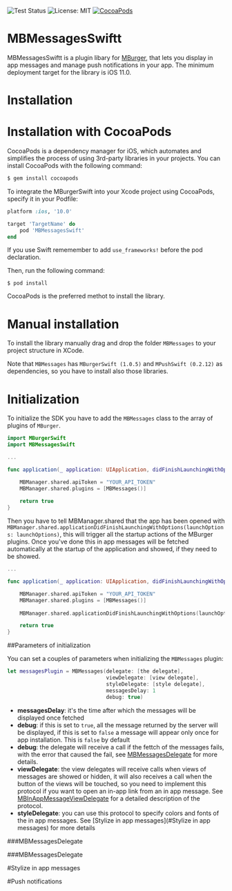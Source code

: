 ![Test Status](https://img.shields.io/badge/documentation-100%25-brightgreen.svg)
![License: MIT](https://img.shields.io/badge/pod-v1.0.2-blue.svg)
[![CocoaPods](https://img.shields.io/badge/License-Apache%202.0-yellow.svg)](LICENSE)

# MBMessagesSwiftt

MBMessagesSwiftt is a plugin libary for [MBurger](https://mburger.cloud), that lets you display in app messages and manage push notifications in your app. The minimum deployment target for the library is iOS 11.0.

# Installation

# Installation with CocoaPods

CocoaPods is a dependency manager for iOS, which automates and simplifies the process of using 3rd-party libraries in your projects. You can install CocoaPods with the following command:

```ruby
$ gem install cocoapods
```

To integrate the MBurgerSwift into your Xcode project using CocoaPods, specify it in your Podfile:

```ruby
platform :ios, '10.0'

target 'TargetName' do
    pod 'MBMessagesSwift'
end
```

If you use Swift rememember to add `use_frameworks!` before the pod declaration.


Then, run the following command:

```
$ pod install
```

CocoaPods is the preferred methot to install the library.

# Manual installation

To install the library manually drag and drop the folder `MBMessages` to your project structure in XCode. 

Note that `MBMessages` has `MBurgerSwift (1.0.5)` and `MPushSwift (0.2.12)` as dependencies, so you have to install also those libraries.

# Initialization

To initialize the SDK you have to add the `MBMessages` class to the array of plugins of `MBurger`.

```swift
import MBurgerSwift
import MBMessagesSwift

...

func application(_ application: UIApplication, didFinishLaunchingWithOptions launchOptions: [UIApplicationLaunchOptionsKey: Any]?) -> Bool {

    MBManager.shared.apiToken = "YOUR_API_TOKEN"
    MBManager.shared.plugins = [MBMessages()]
        
    return true
}
```

Then you have to tell MBManager.shared that the app has been opened with `MBManager.shared.applicationDidFinishLaunchingWithOptions(launchOptions: launchOptions)`, this will trigger all the startup actions of the MBurger plugins. Once you've done this in app messages will be fetched automatically at the startup of the application and showed, if they need to be showed.


```swift
...

func application(_ application: UIApplication, didFinishLaunchingWithOptions launchOptions: [UIApplicationLaunchOptionsKey: Any]?) -> Bool {

    MBManager.shared.apiToken = "YOUR_API_TOKEN"
    MBManager.shared.plugins = [MBMessages()]
        
    MBManager.shared.applicationDidFinishLaunchingWithOptions(launchOptions: launchOptions)

    return true
}
```

##Parameters of initialization

You can set a couples of parameters when initializing the `MBMessages` plugin:

```swift
let messagesPlugin = MBMessages(delegate: [the delegate],
                                viewDelegate: [view delegate],
                                styleDelegate: [style delegate],
                                messagesDelay: 1
                                debug: true)

```

- **messagesDelay**: it's the time after which the messages will be displayed once fetched
- **debug**: if this is set to `true`, all the message returned by the server will be displayed, if this is set to `false` a message will appear only once for app installation. This is `false` by default
- **debug**: the delegate will receive a call if the fettch of the messages fails, with the error that caused the fail, see [MBMessagesDelegate](#MBMessagesDelegate) for more details.
- **viewDelegate**: the view delegates will receive calls when views of messages are showed or hidden, it will also receives a call when the button of the views will be touched, so you need to implement this protocol if you want to open an in-app link from an in app message. See [MBInAppMessageViewDelegate](#MBInAppMessageViewDelegate) for a detailed description of the protocol.
- **styleDelegate**: you can use this protocol to specify colors and fonts of the in app messages. See [Stylize in app messages](#Stylize in app messages) for more details

###MBMessagesDelegate


###MBMessagesDelegate

#Stylize in app messages

#Push notifications